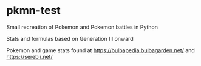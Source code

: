 # pkmn-test
Small recreation of Pokemon and Pokemon battles in Python

Stats and formulas based on Generation III onward

Pokemon and game stats found at https://bulbapedia.bulbagarden.net/ and https://serebii.net/
